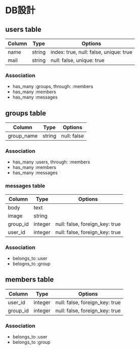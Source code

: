  # DB設計


 ## users table

 | Column |  Type  |   Options
 |--------|--------|---------------------------------------
 | name   | string | index: true, null: false, unique: true
 | mail   | string | null: false, unique: true

 ### Association

  - has_many :groups, through: :members
  - has_many :members
  - has_many :messages



 ## groups table

 |    Column    |  Type  |   Options
 |--------------|--------|------------------
 | group_name   | string | null: false

 ### Association

  - has_many :users, through: :members
  - has_many :members
  - has_many :messages



 ### messages table

 |  Column  |   Type   |   Options
 |----------|----------|--------------
 | body     | text     |
 | image    | string   |
 | group_id | integer  | null: false, foreign_key: true
 | user_id  | integer  | null: false, foreign_key: true

 ### Association

  - belongs_to :user
  - belogns_to :group



 ## members table

 |   Column   |   Type  |   Options
 |------------|---------|---------------------------------------
 | user_id    | integer | null: false, foreign_key: true
 | group_id   | integer | null: false, foreign_key: true

 ### Association

  - belongs_to :user
  - belongs_to :group

